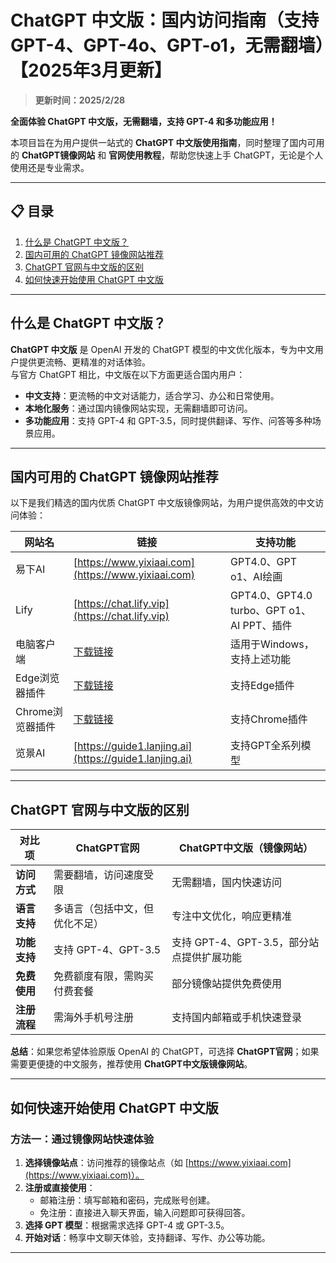 # ChatGPT 中文版：国内访问指南（支持GPT-4、GPT-4o、GPT-o1，无需翻墙）【2025年3月更新】

> **更新时间：2025/2/28**  

**全面体验 ChatGPT 中文版，无需翻墙，支持 GPT-4 和多功能应用！**  

本项目旨在为用户提供一站式的 **ChatGPT 中文版使用指南**，同时整理了国内可用的 **ChatGPT镜像网站** 和 **官网使用教程**，帮助您快速上手 ChatGPT，无论是个人使用还是专业需求。

---

## 📋 目录
1. [什么是 ChatGPT 中文版？](#什么是-chatgpt-中文版)
2. [国内可用的 ChatGPT 镜像网站推荐](#国内可用的-chatgpt-镜像网站推荐)
3. [ChatGPT 官网与中文版的区别](#chatgpt-官网与中文版的区别)
4. [如何快速开始使用 ChatGPT 中文版](#如何快速开始使用-chatgpt-中文版)

---

## 什么是 ChatGPT 中文版？

**ChatGPT 中文版** 是 OpenAI 开发的 ChatGPT 模型的中文优化版本，专为中文用户提供更流畅、更精准的对话体验。  
与官方 ChatGPT 相比，中文版在以下方面更适合国内用户：

- **中文支持**：更流畅的中文对话能力，适合学习、办公和日常使用。
- **本地化服务**：通过国内镜像网站实现，无需翻墙即可访问。
- **多功能应用**：支持 GPT-4 和 GPT-3.5，同时提供翻译、写作、问答等多种场景应用。
---

## 国内可用的 ChatGPT 镜像网站推荐

以下是我们精选的国内优质 ChatGPT 中文版镜像网站，为用户提供高效的中文访问体验：

| 网站名 | 链接 | 支持功能 |
| --- | --- | --- |
| 易下AI | [https://www.yixiaai.com](https://www.yixiaai.com) | GPT4.0、GPT o1、AI绘画 |
| Lify | [https://chat.lify.vip](https://chat.lify.vip) | GPT4.0、GPT4.0 turbo、GPT o1、AI PPT、插件 |
| 电脑客户端 | [下载链接](https://chatknow.lify.vip/software/AI%E6%99%BA%E6%85%A7%E5%B2%9B_1.0.0_x64_zh-CN.msi) | 适用于Windows，支持上述功能 |
| Edge浏览器插件 | [下载链接](https://microsoftedge.microsoft.com/addons/detail/chatgpt%E4%B8%AD%E6%96%87%E7%89%88%EF%BC%88%E4%B8%AD%E6%96%87%E7%95%8C%E9%9D%A2%E3%80%81%E5%AF%B9%E8%AF%9D%E3%80%81%E5%86%99%E4%BD%9C%E3%80%81%E7%BB%98%E7%94%BB/lmlenkgcieicbnpobkhmpcgmamahahil) | 支持Edge插件 |
| Chrome浏览器插件 | [下载链接](https://chromewebstore.google.com/detail/chatgpt%E4%B8%AD%E6%96%87%E7%89%88%EF%BC%88ai-%E6%99%BA%E6%85%A7%E5%B2%9B%EF%BC%89/jffjfhngfgcglmjjpakgekefpegmhkll?hl=zh-CN&utm_source=ext_sidebar) | 支持Chrome插件 |
| 览景AI | [https://guide1.lanjing.ai](https://guide1.lanjing.ai) | 支持GPT全系列模型 |
---

## ChatGPT 官网与中文版的区别

| **对比项**       | **ChatGPT官网**              | **ChatGPT中文版（镜像网站）**  |
|------------------|-----------------------------|---------------------------------|
| **访问方式**     | 需要翻墙，访问速度受限         | 无需翻墙，国内快速访问          |
| **语言支持**     | 多语言（包括中文，但优化不足） | 专注中文优化，响应更精准        |
| **功能支持**     | 支持 GPT-4、GPT-3.5          | 支持 GPT-4、GPT-3.5，部分站点提供扩展功能 |
| **免费使用**     | 免费额度有限，需购买付费套餐   | 部分镜像站提供免费使用          |
| **注册流程**     | 需海外手机号注册              | 支持国内邮箱或手机快速登录              |

**总结**：如果您希望体验原版 OpenAI 的 ChatGPT，可选择 **ChatGPT官网**；如果需要更便捷的中文服务，推荐使用 **ChatGPT中文版镜像网站**。


---

## 如何快速开始使用 ChatGPT 中文版

### **方法一：通过镜像网站快速体验**
1. **选择镜像站点**：访问推荐的镜像站点（如  [https://www.yixiaai.com](https://www.yixiaai.com)）。
2. **注册或直接使用**：
   - 邮箱注册：填写邮箱和密码，完成账号创建。
   - 免注册：直接进入聊天界面，输入问题即可获得回答。
3. **选择 GPT 模型**：根据需求选择 GPT-4 或 GPT-3.5。
4. **开始对话**：畅享中文聊天体验，支持翻译、写作、办公等功能。

---

